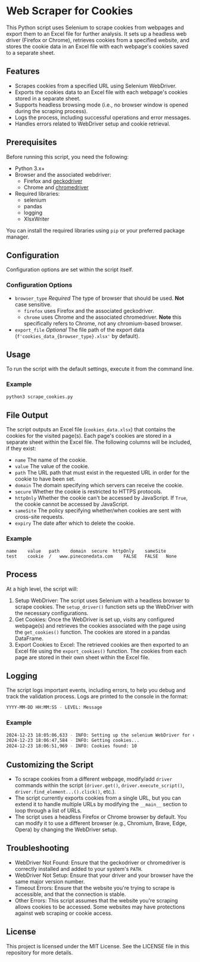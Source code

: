 # Web Scraper for Cookies
This Python script uses Selenium to scrape cookies from webpages and export them to an Excel file for further analysis. It sets up a headless web driver (Firefox or Chrome), retrieves cookies from a specified website, and stores the cookie data in an Excel file with each webpage's cookies saved to a separate sheet.

## Features
- Scrapes cookies from a specified URL using Selenium WebDriver.
- Exports the cookies data to an Excel file with each webpage's cookies stored in a separate sheet.
- Supports headless browsing mode (i.e., no browser window is opened during the scraping process).
- Logs the process, including successful operations and error messages.
- Handles errors related to WebDriver setup and cookie retrieval.

## Prerequisites
Before running this script, you need the following:
- Python 3.x+
- Browser and the associated webdriver:
  - Firefox and [geckodriver](https://github.com/mozilla/geckodriver/releases)
  - Chrome and [chromedriver](https://developer.chrome.com/docs/chromedriver/downloads)
- Required libraries: 
  - selenium
  - pandas
  - logging
  - XlsxWriter

You can install the required libraries using `pip` or your preferred package manager.

## Configuration
Configuration options are set within the script itself. 

### Configuration Options
- `browser_type` *Required* The type of browser that should be used. **Not** case sensitive.
  - `firefox` uses Firefox and the associated geckodriver.
  - `chrome` uses Chrome and the associated chromedriver. **Note** this specifically refers to Chrome, not any chromium-based browser.
- `export_file` *Optional* The file path of the export data (`f'cookies_data_{browser_type}.xlsx'` by default).

## Usage
To run the script with the default settings, execute it from the command line.

### Example
```bash
python3 scrape_cookies.py
```

## File Output
The script outputs an Excel file (`cookies_data.xlsx`) that contains the cookies for the visited page(s). Each page's cookies are stored in a separate sheet within the Excel file. The following columns will be included, if they exist: 

- `name` The name of the cookie.
- `value` The value of the cookie.
- `path` The URL path that must exist in the requested URL in order for the cookie to have been set.
- `domain` The domain specifying which servers can receive the cookie.
- `secure` Whether the cookie is restricted to HTTPS protocols.
- `httpOnly` Whether the cookie can't be accessed by JavaScript. If `True`, the cookie cannot be accessed by JavaScript.
- `sameSite` The policy specifying whether/when cookies are sent with cross-site requests.
- `expiry` The date after which to delete the cookie.

### Example
```
name	value	path	domain	secure	httpOnly	sameSite
test	cookie	/	www.pineconedata.com	FALSE	FALSE	None
```

## Process 
At a high level, the script will: 
1. Setup WebDriver: The script uses Selenium with a headless browser to scrape cookies. The `setup_driver()` function sets up the WebDriver with the necessary configurations.
2. Get Cookies: Once the WebDriver is set up, visits any configured webpage(s) and retrieves the cookies associated with the page using the `get_cookies()` function. The cookies are stored in a pandas DataFrame.
3. Export Cookies to Excel: The retrieved cookies are then exported to an Excel file using the `export_cookies()` function. The cookies from each page are stored in their own sheet within the Excel file. 

## Logging
The script logs important events, including errors, to help you debug and track the validation process. Logs are printed to the console in the format:
```bash
YYYY-MM-DD HH:MM:SS - LEVEL: Message
```

### Example
```bash
2024-12-23 18:05:06,633 - INFO: Setting up the selenium WebDriver for chrome...
2024-12-23 18:06:47,584 - INFO: Getting cookies...
2024-12-23 18:06:51,969 - INFO: Cookies found: 10
```

## Customizing the Script
- To scrape cookies from a different webpage, modify/add `driver` commands within the script (`driver.get()`, `driver.execute_script()`, `driver.find_element...().click()`, etc.). 
- The script currently exports cookies from a single URL, but you can extend it to handle multiple URLs by modifying the `__main__` section to loop through a list of URLs.
- The script uses a headless Firefox or Chrome browser by default. You can modify it to use a different browser (e.g., Chromium, Brave, Edge, Opera) by changing the WebDriver setup.

    
## Troubleshooting
- WebDriver Not Found: Ensure that the geckodriver or chromedriver is correctly installed and added to your system's `PATH`.
- WebDriver Not Setup: Ensure that your driver and your browser have the same major version number. 
- Timeout Errors: Ensure that the website you're trying to scrape is accessible, and that the connection is stable.
- Other Errors: This script assumes that the website you're scraping allows cookies to be accessed. Some websites may have protections against web scraping or cookie access.
    
## License
This project is licensed under the MIT License. See the LICENSE file in this repository for more details.
